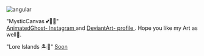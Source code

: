 ![angular](https://github.com/user-attachments/assets/3c39d8d0-9631-4a7f-a5b0-fa191f0d22db)


"MysticCanvas 💕😶‍🌫️"  
[AnimatedGhost- Instagram ](https://l.instagram.com/?u=https%3A%2F%2Fwww.instagram.com%2Fanimated.ghost14%3Figsh%3DMTFpNThkY3lqYmg2cw%253D%253D&e=AT2b035DedzYG2gJlOUgaUkYaB5LZrkIv-eKmjnUcu5FlGd31IQduqqpXmEYlCMLr9vaC7IHd4tOl79863VOqttYZTLtCmDYJyLNpA) and [DeviantArt- profile ](https://www.deviantart.com/animatedghost14). Hope you like my Art as well🤗.

"Lore Islands 🏝️🚩"
[Soon]()
